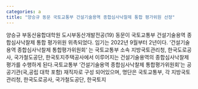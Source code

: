 ```yaml
---
categories: a
title: "양승규 동문 국토교통부 건설기술용역 종합심사낙찰제 통합 평가위원 선정"
---
```

양승규 부동산융합대학원 도시부동산개발전공(19) 동문이 국토교통부 건설기술용역 종합심사낙찰제 통합 평가위원 위촉되었다. 임기는 2022년 9월부터 2년이다. ‘건설기술용역 종합심사낙찰제 통합평가위원회‘ 는 국토교통부 소속 지방국토관리청, 한국도로공사, 국가철도공단, 한국토지주택공사에서 이루어지는 건설기술용역의 종합심사낙찰제 평가를 수행하게 된다.국토교통부 ‘건설기술용역 종합심사낙찰제 통합평가위원회’는 공공기관(국,공립 대학 포함) 재직자로 구성 되어있으며, 명단은 국토교통부, 각 지방국토관리청, 한국도로공사, 국가철도공단, 한국토지